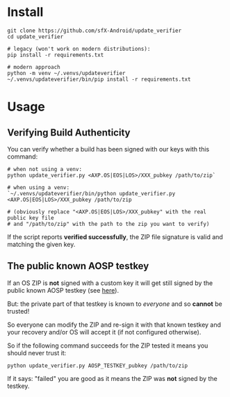 # Install

```
git clone https://github.com/sfX-Android/update_verifier
cd update_verifier

# legacy (won't work on modern distributions):
pip install -r requirements.txt

# modern approach
python -m venv ~/.venvs/updateverifier
~/.venvs/updateverifier/bin/pip install -r requirements.txt
```

# Usage

## Verifying Build Authenticity

You can verify whether a build has been signed with our keys with this command:

```
# when not using a venv:
python update_verifier.py <AXP.OS|EOS|LOS>/XXX_pubkey /path/to/zip`

# when using a venv:
`~/.venvs/updateverifier/bin/python update_verifier.py <AXP.OS|EOS|LOS>/XXX_pubkey /path/to/zip

# (obviously replace "<AXP.OS|EOS|LOS>/XXX_pubkey" with the real public key file
# and "/path/to/zip" with the path to the zip you want to verify)
```

If the script reports **verified successfully**, the ZIP file signature is valid and matching the given key.

## The public known AOSP testkey

If an OS ZIP is **not** signed with a custom key it will get still signed by the public known AOSP testkey (see [here](https://cs.android.com/android/platform/superproject/+/main:build/make/tools/releasetools/testdata/testkey.key)).

But: the private part of that testkey is known to *everyone* and so **cannot** be trusted!

So everyone can modify the ZIP and re-sign it with that known testkey and your recovery and/or OS will accept it (if not configured otherwise).

So if the following command succeeds for the ZIP tested it means you should never trust it:

`python update_verifier.py AOSP_TESTKEY_pubkey /path/to/zip`

If it says: "failed" you are good as it means the ZIP was **not** signed by the testkey.
